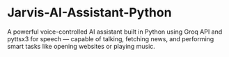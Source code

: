 # Jarvis-AI-Assistant-Python
A powerful voice-controlled AI assistant built in Python using Groq API and pyttsx3 for speech — capable of talking, fetching news, and performing smart tasks like opening websites or playing music.
